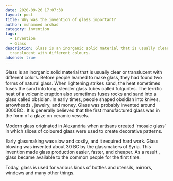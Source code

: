 ```yaml
---
date: 2020-09-26 17:07:38
layout: post
title: Why was the invention of glass important?
author: muhammed arshad
category: invention
tags:
  - Invention
  - Glass
description: Glass is an inorganic solid material that is usually clear or
  translucent with different colours.
adsense: true
---
```

Glass is an inorganic solid material that is usually clear or translucent with different colors. Before people learned to make glass, they had found two forms of natural glass. When lightening strikes sand, the heat sometimes fuses the sand into long, slender glass tubes called fulgurites. The terrific heat of a volcanic eruption also sometimes fuses rocks and sand into a glass called obsidian. In early times, people shaped obsidian into knives, arrowheads , jewelry, and money. Glass was probably invented around 3000BC . It is generally believed that the first manufactured glass was in the form of a glaze on ceramic vessels.

Modern glass originated in Alexandria when artisans created 'mosaic glass' in which slices of coloured glass were used to create decorative patterns.

Early glassmaking was slow and costly, and it required hard work. Glass blowing was invented about 30 BC by the glassmakers of Syria. This invention made glass production easier, faster, and cheaper. As a result , glass became available to the common people for the first time.

Today, glass is used for various kinds of bottles and utensils, mirrors, windows and many other things.